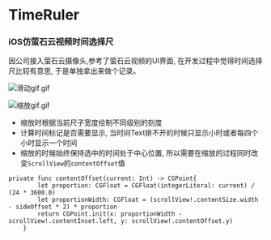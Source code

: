 # TimeRuler
### iOS仿萤石云视频时间选择尺
因公司接入萤石云摄像头,参考了萤石云视频的UI界面, 在开发过程中觉得时间选择尺比较有意思, 于是单独拿出来做个记录。



![滑动gif.gif](https://upload-images.jianshu.io/upload_images/1428756-8fda5aeda0fa8355.gif?imageMogr2/auto-orient/strip%7CimageView2/2/w/375)

![缩放gif.gif](https://upload-images.jianshu.io/upload_images/1428756-d7afccdea9e6aff4.gif?imageMogr2/auto-orient/strip%7CimageView2/2/w/375)



- 缩放时根据当前尺子宽度绘制不同级别的刻度
- 计算时间标记是否需要显示, 当时间Text排不开的时候只显示小时或者每四个小时显示一个时间
- 缩放的时候始终保持选中的时间处于中心位置, 所以需要在缩放的过程同时改变`ScrollView`的`contentOffset`值
````
private func contentOffset(current: Int) -> CGPoint{
        let proportion: CGFloat = CGFloat(integerLiteral: current) / (24 * 3600.0)
        let proportionWidth: CGFloat = (scrollView!.contentSize.width - sideOffset * 2) * proportion
        return CGPoint.init(x: proportionWidth - scrollView!.contentInset.left, y: scrollView!.contentOffset.y)
    }
````
